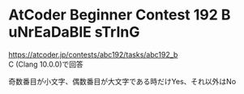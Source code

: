 # AtCoder Beginner Contest 192 B uNrEaDaBlE sTrInG  
https://atcoder.jp/contests/abc192/tasks/abc192_b  
C (Clang 10.0.0)で回答  

奇数番目が小文字、偶数番目が大文字である時だけYes、それ以外はNo
